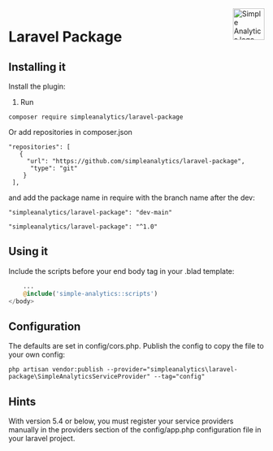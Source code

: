 <a href="https://simpleanalytics.com/?ref=github.com/simpleanalytics/django-plugin">
  <img src="https://assets.simpleanalytics.com/images/logos/logo-github-readme.png" alt="Simple Analytics logo" align="right" height="62" />
</a>

# Laravel Package

## Installing it

Install the plugin:

1. Run
```console
composer require simpleanalytics/laravel-package
```

Or add repositories in composer.json

```
"repositories": [
   {
     "url": "https://github.com/simpleanalytics/laravel-package",
      "type": "git"
    }
 ],
 ```

and add the package name in require with the branch name after the dev:

`"simpleanalytics/laravel-package": "dev-main"`

`"simpleanalytics/laravel-package": "^1.0"`


## Using it

Include the scripts before your end body tag in your .blad template:
```php
    ...
    @include('simple-analytics::scripts')
</body>
```
## Configuration
The defaults are set in config/cors.php. Publish the config to copy the file to your own config:
```console
php artisan vendor:publish --provider="simpleanalytics\laravel-package\SimpleAnalyticsServiceProvider" --tag="config"
```

## Hints
With version 5.4 or below, you must register your service providers manually in the providers section of the config/app.php configuration file in your laravel project.
